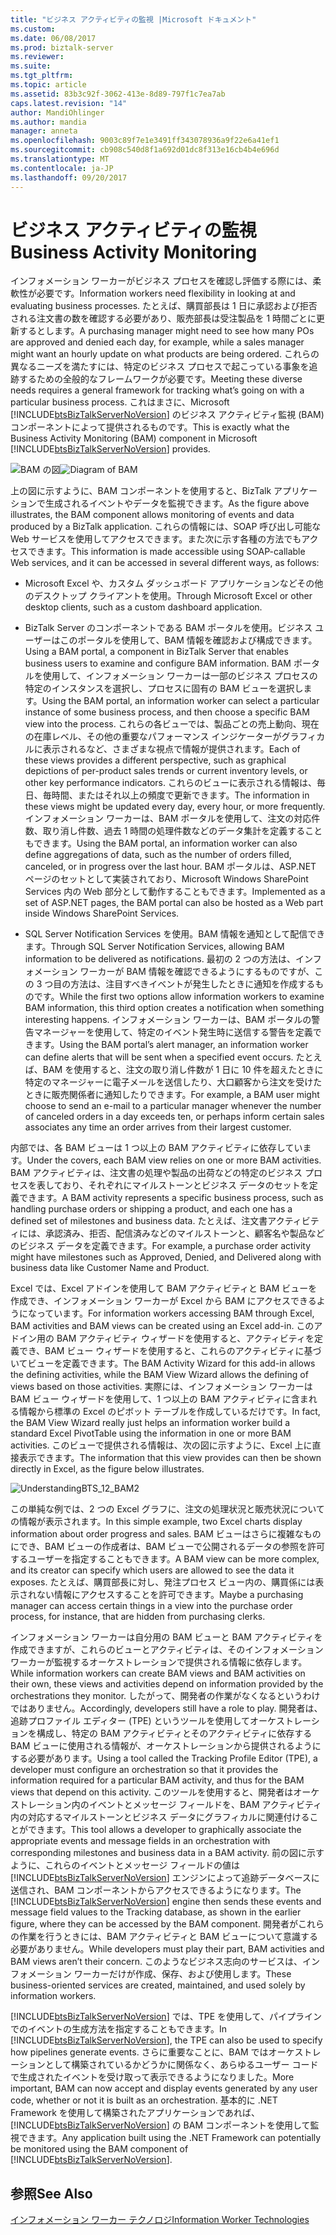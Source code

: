 ```yaml
---
title: "ビジネス アクティビティの監視 |Microsoft ドキュメント"
ms.custom: 
ms.date: 06/08/2017
ms.prod: biztalk-server
ms.reviewer: 
ms.suite: 
ms.tgt_pltfrm: 
ms.topic: article
ms.assetid: 83b3c92f-3062-413e-8d89-797f1c7ea7ab
caps.latest.revision: "14"
author: MandiOhlinger
ms.author: mandia
manager: anneta
ms.openlocfilehash: 9003c89f7e1e3491ff343078936a9f22e6a41ef1
ms.sourcegitcommit: cb908c540d8f1a692d01dc8f313e16cb4b4e696d
ms.translationtype: MT
ms.contentlocale: ja-JP
ms.lasthandoff: 09/20/2017
---
```

# <a name="business-activity-monitoring"></a><span data-ttu-id="89f04-102">ビジネス アクティビティの監視</span><span class="sxs-lookup"><span data-stu-id="89f04-102">Business Activity Monitoring</span></span>
<span data-ttu-id="89f04-103">インフォメーション ワーカーがビジネス プロセスを確認し評価する際には、柔軟性が必要です。</span><span class="sxs-lookup"><span data-stu-id="89f04-103">Information workers need flexibility in looking at and evaluating business processes.</span></span> <span data-ttu-id="89f04-104">たとえば、購買部長は 1 日に承認および拒否される注文書の数を確認する必要があり、販売部長は受注製品を 1 時間ごとに更新するとします。</span><span class="sxs-lookup"><span data-stu-id="89f04-104">A purchasing manager might need to see how many POs are approved and denied each day, for example, while a sales manager might want an hourly update on what products are being ordered.</span></span> <span data-ttu-id="89f04-105">これらの異なるニーズを満たすには、特定のビジネス プロセスで起こっている事象を追跡するための全般的なフレームワークが必要です。</span><span class="sxs-lookup"><span data-stu-id="89f04-105">Meeting these diverse needs requires a general framework for tracking what’s going on with a particular business process.</span></span> <span data-ttu-id="89f04-106">これはまさに、Microsoft [!INCLUDE[btsBizTalkServerNoVersion](../includes/btsbiztalkservernoversion-md.md)] のビジネス アクティビティ監視 (BAM) コンポーネントによって提供されるものです。</span><span class="sxs-lookup"><span data-stu-id="89f04-106">This is exactly what the Business Activity Monitoring (BAM) component in Microsoft [!INCLUDE[btsBizTalkServerNoVersion](../includes/btsbiztalkservernoversion-md.md)] provides.</span></span>  
  
 <span data-ttu-id="89f04-107">![BAM の図](../core/media/bam-diagram.gif "bam_diagram")</span><span class="sxs-lookup"><span data-stu-id="89f04-107">![Diagram of BAM](../core/media/bam-diagram.gif "bam_diagram")</span></span>  
  
 <span data-ttu-id="89f04-108">上の図に示すように、BAM コンポーネントを使用すると、BizTalk アプリケーションで生成されるイベントやデータを監視できます。</span><span class="sxs-lookup"><span data-stu-id="89f04-108">As the figure above illustrates, the BAM component allows monitoring of events and data produced by a BizTalk application.</span></span> <span data-ttu-id="89f04-109">これらの情報には、SOAP 呼び出し可能な Web サービスを使用してアクセスできます。また次に示す各種の方法でもアクセスできます。</span><span class="sxs-lookup"><span data-stu-id="89f04-109">This information is made accessible using SOAP-callable Web services, and it can be accessed in several different ways, as follows:</span></span>  
  
-   <span data-ttu-id="89f04-110">Microsoft Excel や、カスタム ダッシュボード アプリケーションなどその他のデスクトップ クライアントを使用。</span><span class="sxs-lookup"><span data-stu-id="89f04-110">Through Microsoft Excel or other desktop clients, such as a custom dashboard application.</span></span>  
  
-   <span data-ttu-id="89f04-111">BizTalk Server のコンポーネントである BAM ポータルを使用。ビジネス ユーザーはこのポータルを使用して、BAM 情報を確認および構成できます。</span><span class="sxs-lookup"><span data-stu-id="89f04-111">Using a BAM portal, a component in BizTalk Server that enables business users to examine and configure BAM information.</span></span> <span data-ttu-id="89f04-112">BAM ポータルを使用して、インフォメーション ワーカーは一部のビジネス プロセスの特定のインスタンスを選択し、プロセスに固有の BAM ビューを選択します。</span><span class="sxs-lookup"><span data-stu-id="89f04-112">Using the BAM portal, an information worker can select a particular instance of some business process, and then choose a specific BAM view into the process.</span></span> <span data-ttu-id="89f04-113">これらの各ビューでは、製品ごとの売上動向、現在の在庫レベル、その他の重要なパフォーマンス インジケーターがグラフィカルに表示されるなど、さまざまな視点で情報が提供されます。</span><span class="sxs-lookup"><span data-stu-id="89f04-113">Each of these views provides a different perspective, such as graphical depictions of per-product sales trends or current inventory levels, or other key performance indicators.</span></span> <span data-ttu-id="89f04-114">これらのビューに表示される情報は、毎日、毎時間、またはそれ以上の頻度で更新できます。</span><span class="sxs-lookup"><span data-stu-id="89f04-114">The information in these views might be updated every day, every hour, or more frequently.</span></span> <span data-ttu-id="89f04-115">インフォメーション ワーカーは、BAM ポータルを使用して、注文の対応件数、取り消し件数、過去 1 時間の処理件数などのデータ集計を定義することもできます。</span><span class="sxs-lookup"><span data-stu-id="89f04-115">Using the BAM portal, an information worker can also define aggregations of data, such as the number of orders filled, canceled, or in progress over the last hour.</span></span> <span data-ttu-id="89f04-116">BAM ポータルは、ASP.NET ページのセットとして実装されており、Microsoft Windows SharePoint Services 内の Web 部分として動作することもできます。</span><span class="sxs-lookup"><span data-stu-id="89f04-116">Implemented as a set of ASP.NET pages, the BAM portal can also be hosted as a Web part inside Windows SharePoint Services.</span></span>  
  
-   <span data-ttu-id="89f04-117">SQL Server Notification Services を使用。BAM 情報を通知として配信できます。</span><span class="sxs-lookup"><span data-stu-id="89f04-117">Through SQL Server Notification Services, allowing BAM information to be delivered as notifications.</span></span> <span data-ttu-id="89f04-118">最初の 2 つの方法は、インフォメーション ワーカーが BAM 情報を確認できるようにするものですが、この 3 つ目の方法は、注目すべきイベントが発生したときに通知を作成するものです。</span><span class="sxs-lookup"><span data-stu-id="89f04-118">While the first two options allow information workers to examine BAM information, this third option creates a notification when something interesting happens.</span></span> <span data-ttu-id="89f04-119">インフォメーション ワーカーは、BAM ポータルの警告マネージャーを使用して、特定のイベント発生時に送信する警告を定義できます。</span><span class="sxs-lookup"><span data-stu-id="89f04-119">Using the BAM portal’s alert manager, an information worker can define alerts that will be sent when a specified event occurs.</span></span> <span data-ttu-id="89f04-120">たとえば、BAM を使用すると、注文の取り消し件数が 1 日に 10 件を超えたときに特定のマネージャーに電子メールを送信したり、大口顧客から注文を受けたときに販売関係者に通知したりできます。</span><span class="sxs-lookup"><span data-stu-id="89f04-120">For example, a BAM user might choose to send an e-mail to a particular manager whenever the number of canceled orders in a day exceeds ten, or perhaps inform certain sales associates any time an order arrives from their largest customer.</span></span>  
  
 <span data-ttu-id="89f04-121">内部では、各 BAM ビューは 1 つ以上の BAM アクティビティに依存しています。</span><span class="sxs-lookup"><span data-stu-id="89f04-121">Under the covers, each BAM view relies on one or more BAM activities.</span></span> <span data-ttu-id="89f04-122">BAM アクティビティは、注文書の処理や製品の出荷などの特定のビジネス プロセスを表しており、それぞれにマイルストーンとビジネス データのセットを定義できます。</span><span class="sxs-lookup"><span data-stu-id="89f04-122">A BAM activity represents a specific business process, such as handling purchase orders or shipping a product, and each one has a defined set of milestones and business data.</span></span> <span data-ttu-id="89f04-123">たとえば、注文書アクティビティには、承認済み、拒否、配信済みなどのマイルストーンと、顧客名や製品などのビジネス データを定義できます。</span><span class="sxs-lookup"><span data-stu-id="89f04-123">For example, a purchase order activity might have milestones such as Approved, Denied, and Delivered along with business data like Customer Name and Product.</span></span>  
  
 <span data-ttu-id="89f04-124">Excel では、Excel アドインを使用して BAM アクティビティと BAM ビューを作成でき、インフォメーション ワーカーが Excel から BAM にアクセスできるようになっています。</span><span class="sxs-lookup"><span data-stu-id="89f04-124">For information workers accessing BAM through Excel, BAM activities and BAM views can be created using an Excel add-in.</span></span> <span data-ttu-id="89f04-125">このアドイン用の BAM アクティビティ ウィザードを使用すると、アクティビティを定義でき、BAM ビュー ウィザードを使用すると、これらのアクティビティに基づいてビューを定義できます。</span><span class="sxs-lookup"><span data-stu-id="89f04-125">The BAM Activity Wizard for this add-in allows the defining activities, while the BAM View Wizard allows the defining of views based on those activities.</span></span> <span data-ttu-id="89f04-126">実際には、インフォメーション ワーカーは BAM ビュー ウィザードを使用して、1 つ以上の BAM アクティビティに含まれる情報から標準の Excel のピボット テーブルを作成しているだけです。</span><span class="sxs-lookup"><span data-stu-id="89f04-126">In fact, the BAM View Wizard really just helps an information worker build a standard Excel PivotTable using the information in one or more BAM activities.</span></span> <span data-ttu-id="89f04-127">このビューで提供される情報は、次の図に示すように、Excel 上に直接表示できます。</span><span class="sxs-lookup"><span data-stu-id="89f04-127">The information that this view provides can then be shown directly in Excel, as the figure below illustrates.</span></span>  
  
 ![](../core/media/understandingbts-12-bam2.gif "UnderstandingBTS_12_BAM2")  
  
 <span data-ttu-id="89f04-128">この単純な例では、2 つの Excel グラフに、注文の処理状況と販売状況についての情報が表示されます。</span><span class="sxs-lookup"><span data-stu-id="89f04-128">In this simple example, two Excel charts display information about order progress and sales.</span></span> <span data-ttu-id="89f04-129">BAM ビューはさらに複雑なものにでき、BAM ビューの作成者は、BAM ビューで公開されるデータの参照を許可するユーザーを指定することもできます。</span><span class="sxs-lookup"><span data-stu-id="89f04-129">A BAM view can be more complex, and its creator can specify which users are allowed to see the data it exposes.</span></span> <span data-ttu-id="89f04-130">たとえば、購買部長に対し、発注プロセス ビュー内の、購買係には表示されない情報にアクセスすることを許可できます。</span><span class="sxs-lookup"><span data-stu-id="89f04-130">Maybe a purchasing manager can access certain things in a view into the purchase order process, for instance, that are hidden from purchasing clerks.</span></span>  
  
 <span data-ttu-id="89f04-131">インフォメーション ワーカーは自分用の BAM ビューと BAM アクティビティを作成できますが、これらのビューとアクティビティは、そのインフォメーション ワーカーが監視するオーケストレーションで提供される情報に依存します。</span><span class="sxs-lookup"><span data-stu-id="89f04-131">While information workers can create BAM views and BAM activities on their own, these views and activities depend on information provided by the orchestrations they monitor.</span></span> <span data-ttu-id="89f04-132">したがって、開発者の作業がなくなるというわけではありません。</span><span class="sxs-lookup"><span data-stu-id="89f04-132">Accordingly, developers still have a role to play.</span></span> <span data-ttu-id="89f04-133">開発者は、追跡プロファイル エディター (TPE) というツールを使用してオーケストレーションを構成し、特定の BAM アクティビティとそのアクティビティに依存する BAM ビューに使用される情報が、オーケストレーションから提供されるようにする必要があります。</span><span class="sxs-lookup"><span data-stu-id="89f04-133">Using a tool called the Tracking Profile Editor (TPE), a developer must configure an orchestration so that it provides the information required for a particular BAM activity, and thus for the BAM views that depend on this activity.</span></span> <span data-ttu-id="89f04-134">このツールを使用すると、開発者はオーケストレーション内のイベントとメッセージ フィールドを、BAM アクティビティ内の対応するマイルストーンとビジネス データにグラフィカルに関連付けることができます。</span><span class="sxs-lookup"><span data-stu-id="89f04-134">This tool allows a developer to graphically associate the appropriate events and message fields in an orchestration with corresponding milestones and business data in a BAM activity.</span></span> <span data-ttu-id="89f04-135">前の図に示すように、これらのイベントとメッセージ フィールドの値は [!INCLUDE[btsBizTalkServerNoVersion](../includes/btsbiztalkservernoversion-md.md)] エンジンによって追跡データベースに送信され、BAM コンポーネントからアクセスできるようになります。</span><span class="sxs-lookup"><span data-stu-id="89f04-135">The [!INCLUDE[btsBizTalkServerNoVersion](../includes/btsbiztalkservernoversion-md.md)] engine then sends these events and message field values to the Tracking database, as shown in the earlier figure, where they can be accessed by the BAM component.</span></span> <span data-ttu-id="89f04-136">開発者がこれらの作業を行うときには、BAM アクティビティと BAM ビューについて意識する必要がありません。</span><span class="sxs-lookup"><span data-stu-id="89f04-136">While developers must play their part, BAM activities and BAM views aren’t their concern.</span></span> <span data-ttu-id="89f04-137">このようなビジネス志向のサービスは、インフォメーション ワーカーだけが作成、保存、および使用します。</span><span class="sxs-lookup"><span data-stu-id="89f04-137">These business-oriented services are created, maintained, and used solely by information workers.</span></span>  
  
 <span data-ttu-id="89f04-138">[!INCLUDE[btsBizTalkServerNoVersion](../includes/btsbiztalkservernoversion-md.md)] では、TPE を使用して、パイプラインでのイベントの生成方法を指定することもできます。</span><span class="sxs-lookup"><span data-stu-id="89f04-138">In [!INCLUDE[btsBizTalkServerNoVersion](../includes/btsbiztalkservernoversion-md.md)], the TPE can also be used to specify how pipelines generate events.</span></span> <span data-ttu-id="89f04-139">さらに重要なことに、BAM ではオーケストレーションとして構築されているかどうかに関係なく、あらゆるユーザー コードで生成されたイベントを受け取って表示できるようになりました。</span><span class="sxs-lookup"><span data-stu-id="89f04-139">More important, BAM can now accept and display events generated by any user code, whether or not it is built as an orchestration.</span></span> <span data-ttu-id="89f04-140">基本的に .NET Framework を使用して構築されたアプリケーションであれば、[!INCLUDE[btsBizTalkServerNoVersion](../includes/btsbiztalkservernoversion-md.md)] の BAM コンポーネントを使用して監視できます。</span><span class="sxs-lookup"><span data-stu-id="89f04-140">Any application built using the .NET Framework can potentially be monitored using the BAM component of [!INCLUDE[btsBizTalkServerNoVersion](../includes/btsbiztalkservernoversion-md.md)].</span></span>  
  
## <a name="see-also"></a><span data-ttu-id="89f04-141">参照</span><span class="sxs-lookup"><span data-stu-id="89f04-141">See Also</span></span>  
 [<span data-ttu-id="89f04-142">インフォメーション ワーカー テクノロジ</span><span class="sxs-lookup"><span data-stu-id="89f04-142">Information Worker Technologies</span></span>](../core/information-worker-technologies.md)